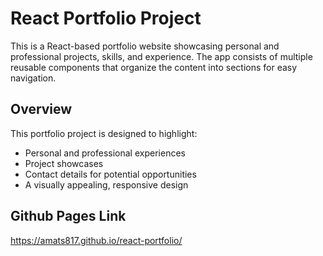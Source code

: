 # React Portfolio Project

This is a React-based portfolio website showcasing personal and professional projects, skills, and experience. The app consists of multiple reusable components that organize the content into sections for easy navigation.

## Overview

This portfolio project is designed to highlight:
- Personal and professional experiences
- Project showcases
- Contact details for potential opportunities
- A visually appealing, responsive design

## Github Pages Link
https://amats817.github.io/react-portfolio/